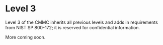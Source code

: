 # Level 3
Level 3 of the CMMC inherits all previous levels and adds in requirements from NIST SP 800-172; it is reserved for confidential information.

More coming soon.
